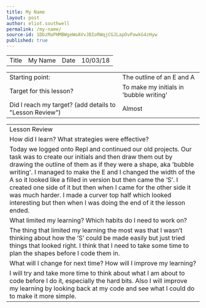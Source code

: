 ```yaml
---
title: My Name
layout: post
author: eliot.southwell
permalink: /my-name/
source-id: 1DbzMaPHMBWgeWoAVvJBIoRWqjCGJLapOvPawkG4zHyw
published: true
---
```

<table>
  <tr>
    <td>Title</td>
    <td>My Name</td>
    <td>Date</td>
    <td>10/03/18</td>
  </tr>
</table>


<table>
  <tr>
    <td>Starting point:</td>
    <td>The outline of an E and A</td>
  </tr>
  <tr>
    <td>Target for this lesson?</td>
    <td>To make my initials in 'bubble writing'</td>
  </tr>
  <tr>
    <td>Did I reach my target? 
(add details to "Lesson Review")</td>
    <td>Almost</td>
  </tr>
</table>


<table>
  <tr>
    <td>Lesson Review</td>
  </tr>
  <tr>
    <td>How did I learn? What strategies were effective? </td>
  </tr>
  <tr>
    <td>Today we logged onto Repl and continued our old projects. Our task was to create our initials and then draw them out by drawing the outline of them as if they were a shape, aka 'bubble writing'. I managed to make the E and I changed the width of the A so it looked like a filled in version but then came the ‘S’. I created one side of it but then when I came for the other side it was much harder. I made a curver top half which looked interesting but then when I was doing the end of it the lesson ended.</td>
  </tr>
  <tr>
    <td>What limited my learning? Which habits do I need to work on? </td>
  </tr>
  <tr>
    <td>The thing that limited my learning the most was that I wasn’t thinking about how the ‘S’ could be made easily but just tried things that looked right. I think that I need to take some time to plan the shapes before I code them in.</td>
  </tr>
  <tr>
    <td>What will I change for next time? How will I improve my learning?</td>
  </tr>
  <tr>
    <td>I will try and take more time to think about what I am about to code before I do it, especially the hard bits. Also I will improve my learning by looking back at my code and see what I could do to make it more simple.</td>
  </tr>
</table>


